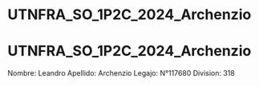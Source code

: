 # UTNFRA_SO_1P2C_2024_Archenzio
# UTNFRA_SO_1P2C_2024_Archenzio
Nombre: Leandro
Apellido: Archenzio
Legajo: N°117680
Division: 318
